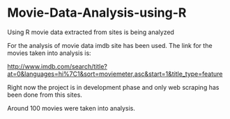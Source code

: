 Movie-Data-Analysis-using-R
===========================

Using R movie data extracted from sites is being analyzed

For the analysis of movie data imdb site has been used. The link for the movies taken into analysis is:

http://www.imdb.com/search/title?at=0&languages=hi%7C1&sort=moviemeter,asc&start=1&title_type=feature

Right now the project is in development phase and only web scraping has been done from this sites.

Around 100 movies were taken into analysis.
